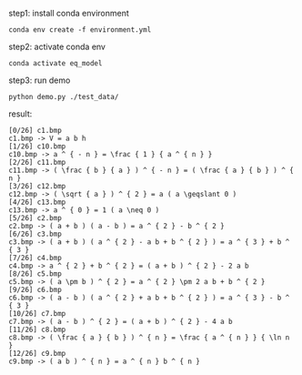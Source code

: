step1: install conda environment``` conda env create -f environment.yml ```step2: activate conda env``` conda activate eq_model ```step3: run demo``` python demo.py ./test_data/ ```result:```[0/26] c1.bmpc1.bmp -> V = a b h[1/26] c10.bmpc10.bmp -> a ^ { - n } = \frac { 1 } { a ^ { n } }[2/26] c11.bmpc11.bmp -> ( \frac { b } { a } ) ^ { - n } = ( \frac { a } { b } ) ^ { n }[3/26] c12.bmpc12.bmp -> ( \sqrt { a } ) ^ { 2 } = a ( a \geqslant 0 )[4/26] c13.bmpc13.bmp -> a ^ { 0 } = 1 ( a \neq 0 )[5/26] c2.bmpc2.bmp -> ( a + b ) ( a - b ) = a ^ { 2 } - b ^ { 2 }[6/26] c3.bmpc3.bmp -> ( a + b ) ( a ^ { 2 } - a b + b ^ { 2 } ) = a ^ { 3 } + b ^ { 3 }[7/26] c4.bmpc4.bmp -> a ^ { 2 } + b ^ { 2 } = ( a + b ) ^ { 2 } - 2 a b[8/26] c5.bmpc5.bmp -> ( a \pm b ) ^ { 2 } = a ^ { 2 } \pm 2 a b + b ^ { 2 }[9/26] c6.bmpc6.bmp -> ( a - b ) ( a ^ { 2 } + a b + b ^ { 2 } ) = a ^ { 3 } - b ^ { 3 }[10/26] c7.bmpc7.bmp -> ( a - b ) ^ { 2 } = ( a + b ) ^ { 2 } - 4 a b[11/26] c8.bmpc8.bmp -> ( \frac { a } { b } ) ^ { n } = \frac { a ^ { n } } { \ln n }[12/26] c9.bmpc9.bmp -> ( a b ) ^ { n } = a ^ { n } b ^ { n }```